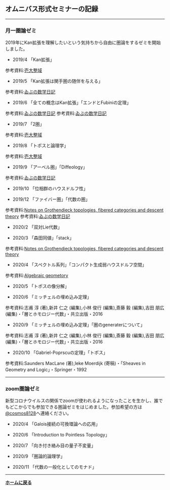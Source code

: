## **オムニバス形式セミナーの記録**

--- 

### 月一圏論ゼミ
2019年にKan拡張を理解したいという気持ちから自由に圏論をするゼミを開始しました。


- 2019/4 「Kan拡張」

参考資料:[壱大整域](http://alg-d.com/math/kan_extension/)

- 2019/5 「Kan拡張は関手圏の随伴を与える」

参考資料:[ゐぶの数学日記](https://ibu8128.hatenablog.com/entry/2019/05/14/141116)

- 2019/6 「全ての概念はKan拡張」「エンドとFubiniの定理」

参考資料:[ゐぶの数学日記](https://ibu8128.hatenablog.com/entry/2019/06/10/122241)
参考資料:[ゐぶの数学日記](https://ibu8128.hatenablog.com/entry/2019/06/12/113843)

- 2019/7 「2圏」

参考資料:[壱大整域](http://alg-d.com/math/kan_extension/)

- 2019/8 「トポスと論理学」

参考資料:[壱大整域](http://alg-d.com/math/kan_extension/)

- 2019/9 「アーベル圏」「Diffeology」

参考資料:[ゐぶの数学日記](https://ibu8128.hatenablog.com/entry/2019/09/06/141651)

- 2019/10 「位相群のハウスドルフ性」

- 2019/12 「ファイバー圏」「代数の圏」

参考資料:[Notes on Grothendieck topologies, fibered categories
and descent theory](http://homepage.sns.it/vistoli/descent.pdf)
参考資料:[ゐぶの数学日記](https://ibu8128.hatenablog.com/entry/2019/12/25/113016)

- 2020/2 「双対Lie代数」

- 2020/3 「森田同値」「stack」

参考資料:[Notes on Grothendieck topologies, fibered categories
and descent theory](http://homepage.sns.it/vistoli/descent.pdf)

- 2020/4 「スペクトル系列」「コンパクト生成弱ハウスドルフ空間」

参考資料:[Algebraic geometory](https://bbs.pku.edu.cn/attach/33/6e/336e96c0b674154a/fulei.pdf)

- 2020/5 「トポスの像分解」

- 2020/6 「ミッチェルの埋め込み定理」

参考資料:志甫 淳 (著),新井 仁之 (編集),小林 俊行 (編集),斎藤 毅 (編集),吉田 朋広 (編集)・「層とホモロジー代数」・共立出版・2016

- 2020/9 「ミッチェルの埋め込み定理」「圏のgeneraterについて」

参考資料:志甫 淳 (著),新井 仁之 (編集),小林 俊行 (編集),斎藤 毅 (編集),吉田 朋広 (編集)・「層とホモロジー代数」・共立出版・2016

- 2020/10 「Gabriel-Poprscuの定理」「トポス」

参考資料:Saunders MacLane (著),Ieke Moerdijk (寄稿)・「Sheaves in Geometry and Logic」・Springer・1992

---

### zoom圏論ゼミ

新型コロナウイルスの関係でzoomが使われるようになったことを生かし、誰でもどこからでも参加できる圏論ゼミをはじめました。参加希望の方は[@cosmos8128](https://twitter.com/@cosmos8128)へ連絡ください。

- 2020/4 「Galois接続の可換環論への応用」

- 2020/6 「Introduction to Pointless Topology」

- 2020/7 「向き付き絡み目の量子不変量」

- 2020/9 「圏論的論理学」

- 2020/11 「代数の一般化としてのモナド」

---

**[ホームに戻る](/index)**
